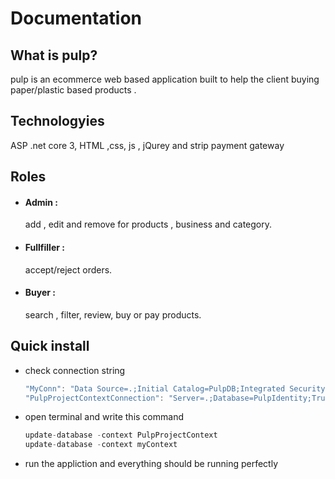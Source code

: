 # Documentation

## What is pulp?

pulp is an ecommerce web based application built to help the client buying paper/plastic based products .

## Technologyies

ASP .net core 3, HTML ,css, js , jQurey and strip payment gateway

## Roles

- #### Admin :
  
  add , edit and remove for products , business and category.

- #### Fullfiller :
  
  accept/reject orders.

- #### Buyer :
  
  search , filter, review, buy or pay products.



## Quick install

- check connection string
  
  ```C#
  "MyConn": "Data Source=.;Initial Catalog=PulpDB;Integrated Security=True",
  "PulpProjectContextConnection": "Server=.;Database=PulpIdentity;Trusted_Connection=True;MultipleActiveResultSets=true"
  ```

- open terminal and write this command 
  
  ```C#
  update-database -context PulpProjectContext
  update-database -context myContext
  ```

- run the appliction and everything should be running perfectly
